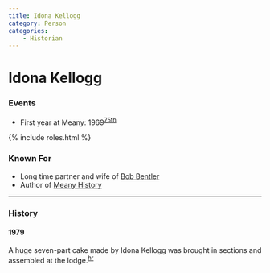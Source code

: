 ```yaml
---
title: Idona Kellogg
category: Person
categories:
    - Historian
---
```

# Idona Kellogg
### Events
- First year at Meany: 1969<sup>[75th][]</sup>

{% include roles.html %}

### Known For
- Long time partner and wife of [Bob Bentler](/Person/Bob-Bentler)
- Author of [Meany History](/Sources)

---
### History

#### 1979

A huge seven-part cake made by Idona Kellogg was brought in sections and assembled at the lodge.<sup>[hr][]</sup>


[75th]: /Event/Anniversary#75th
[hr]: /History/Reports "Meany History Reports, by Idona Kellogg"
[75m]: /History/Milestones-from-75-years-at-Meany-Lodge
